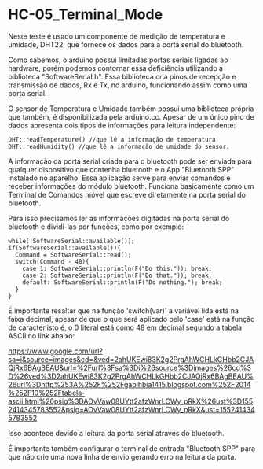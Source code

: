 # HC-05_Terminal_Mode
  Neste teste é usado um componente de medição de temperatura e umidade, DHT22,
que fornece os dados para a porta serial do bluetooth.

  Como sabemos, o arduino possui limitadas portas seriais ligadas ao hardware,
porém podemos contornar essa deficiência utilizando a biblioteca "SoftwareSerial.h".
Essa biblioteca cria pinos de recepção e transmissão de dados, Rx e Tx, no arduino,
funcionando assim como uma porta serial.

  O sensor de Temperatura e Umidade também possui uma biblioteca própria que também,
é disponibilizada pela arduino.cc. Apesar de um único pino de dados apresenta dois
tipos de informações para leitura independente:

    DHT::readTemperature() //que lê a informação de temperatura
    DHT::readHumidity() //que lê a informação de umidade do sensor.
    
  A informação da porta serial criada para o bluetooth pode ser enviada para qualquer
dispositivo que contenha bluetooth e o App "Bluetooth SPP" instalado no aparelho. Essa
aplicação serve para enviar comandos e receber informações do módulo bluetooth. Funciona
basicamente como um Terminal de Comandos móvel que escreve diretamente na porta serial
do bluetooth.

  Para isso precisamos ler as informações digitadas na porta serial do bluetooth e 
dividí-las por funções, como por exemplo:

    while(!SoftwareSerial::available());
    if(SoftwareSerial::available()){
      Command = SoftwareSerial::read();
      switch(Command - 48){
        case 1: SoftwareSerial::println(F("Do this.")); break;
        case 2: SoftwareSerial::println(F("Do that.")); break;
        default: SoftwareSerial::println(F("Do nothing."); break;
      }
    }

  É importante resaltar que na função 'switch(var)' a variável lida está na faixa decimal,
apesar de que o que será aplicado pelo 'case' está na função de caracter,isto é, o 0 literal
está como 48 em decimal segundo a tabela ASCII no link abaixo:

   https://www.google.com/url?sa=i&source=images&cd=&ved=2ahUKEwi83K2g2PrgAhWCHLkGHbb2CJAQjRx6BAgBEAU&url=%2Furl%3Fsa%3Di%26source%3Dimages%26cd%3D%26ved%3D2ahUKEwi83K2g2PrgAhWCHLkGHbb2CJAQjRx6BAgBEAU%26url%3Dhttp%253A%252F%252Fgabihbia1415.blogspot.com%252F2014%252F10%252Ftabela-ascii.html%26psig%3DAOvVaw08UYtt2afzWnrLCWy_pRkX%26ust%3D1552414345783552&psig=AOvVaw08UYtt2afzWnrLCWy_pRkX&ust=1552414345783552

  Isso acontece devido a leitura da porta serial através do bluetooth.
  
  É importante também configurar o terminal de entrada "Bluetooth SPP" para que não crie uma
nova linha de envio gerando erro na leitura da porta.
